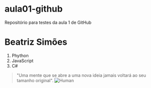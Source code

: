 # aula01-github
Repositório para testes da aula 1 de GitHub

# Beatriz Simões

1. Phython
2. JavaScript
3. C#

> "Uma mente que se abre a uma nova ideia jamais voltará ao seu tamanho original".
![Human](https://miro.medium.com/v2/resize:fit:1400/1*TAooixkuad5G7uO8FCf7Ug.jpeg)
